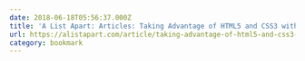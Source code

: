 ```yaml
---
date: 2018-06-18T05:56:37.000Z
title: 'A List Apart: Articles: Taking Advantage of HTML5 and CSS3 with Modernizr'
url: https://alistapart.com/article/taking-advantage-of-html5-and-css3-with-modernizr/
category: bookmark
---
```

